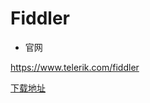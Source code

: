 # Fiddler

- 官网

https://www.telerik.com/fiddler

[下载地址](https://www.telerik.com/download/fiddler-everywhere)